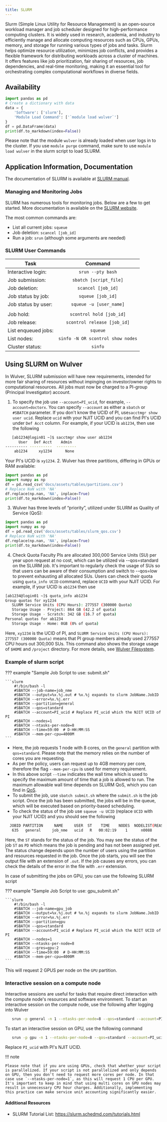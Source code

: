 ```yaml
---
title: SLURM
---
```

Slurm (Simple Linux Utility for Resource Management) is an open-source workload manager and job scheduler designed for high-performance computing clusters. It is widely used in research, academia, and industry to efficiently manage and allocate computing resources such as CPUs, GPUs, memory, and storage for running various types of jobs and tasks. Slurm helps optimize resource utilization, minimizes job conflicts, and provides a flexible framework for distributing workloads across a cluster of machines. It offers features like job prioritization, fair sharing of resources, job dependencies, and real-time monitoring, making it an essential tool for orchestrating complex computational workflows in diverse fields.

## Availability

```python exec="on"
import pandas as pd
# Create a dictionary with data
data = {
    'Software': ['slurm'],
    'Module Load Command': ['`module load wulver`']
}
df = pd.DataFrame(data)
print(df.to_markdown(index=False))
```

Please note that the module `wulver` is already loaded when user logs in to the cluster. If you use `module purge` command, make sure to use `module load wulver` in the slurm script to load SLURM.

## Application Information, Documentation
The documentation of SLURM is available at [SLURM manual](https://slurm.schedmd.com/documentation.html). 

### Managing and Monitoring Jobs

SLURM has numerous tools for monitoring jobs. Below are a few to get started. More documentation is available on the [SLURM website](https://slurm.schedmd.com/man_index.html).

The most common commands are: 

- List all current jobs: `squeue`
- Job deletion:	`scancel [job_id]`
- Run a job: `srun` (although some arguments are needed)


### SLURM User Commands	

| Task   |      Command      | 
|----------|:-------------:|
|Interactive login:|	`srun --pty bash` |
|Job submission:|	`sbatch [script_file]`|
|Job deletion:|	`scancel [job_id]`|
|Job status by job:|	`squeue [job_id]`|
|Job status by user:|	`squeue -u [user_name]`|
|||
|Job hold:|	`scontrol hold [job_id]`|
|Job release:|	`scontrol release [job_id]`|
|List enqueued jobs:|	`squeue`|
|List nodes:|	`sinfo -N OR scontrol show nodes`|
|Cluster status:|	`sinfo`|
 

## Using SLURM on Wulver
In Wulver, SLURM submission will have new requirements, intended for more fair sharing of resources without impinging on investor/owner rights to computational resources.  All jobs must now be charged to a PI-group (Principal Investigator) account.

1. To specify the job use `--account=PI_ucid`, for example, `--account=doctorx`.  You can specify `--account` as either a `sbatch` or `#SBATCH` parameter. If you don't know the UCID of PI, use`sacctmgr show user ucid`.
Replace `ucid` with your NJIT UCID and you can find PI's UCID under `Def Acct` column. For example, if your UCID is `ab1234`, then use the following 
```bash
   [ab1234@login01 ~]$ sacctmgr show user ab1234
      User   Def Acct    Admin
---------- ----------  ---------
    ab1234     xy1234      None
```
Your PI's UCID is `xy1234`.
2. Wulver has three partitions, differing in GPUs or RAM available:

```python exec="on"
import pandas as pd 
import numpy as np
df = pd.read_csv('docs/assets/tables/partitions.csv')
# Replace NaN with 'NA'
df.replace(np.nan, 'NA', inplace=True)
print(df.to_markdown(index=False))
```
3. Wulver has three levels of “priority”, utilized under SLURM as Quality of Service (QoS):
```python exec="on"
import pandas as pd 
import numpy as np
df = pd.read_csv('docs/assets/tables/slurm_qos.csv')
# Replace NaN with 'NA'
df.replace(np.nan, 'NA', inplace=True)
print(df.to_markdown(index=False))
```
4. Check Quota
Faculty PIs are allocated 300,000 Service Units (SU) per year upon request at no cost, which can be utilized via --qos=standard on the SLURM job. It's important to regularly check the usage of SUs so that users can be aware of their consumption and switch to --qos=low to prevent exhausting all allocated SUs. Users can check their quota using `quota_info UCID` command, replace `UCID` with your NJIT UCID. For example, if your UCID is `ab1234` then use
```bash
[ab1234@login01 ~]$ quota_info ab1234
Group quotas for xy1234
   SLURM Service Units (CPU Hours): 277557 (300000 Quota)
   Storage Usage - Project: 864 GB (42.2 of quota)
   Storage Usage - Scratch: 342 GB (16.7 of quota)
Personal quotas for ab1234
   Storage Usage - Home: 0GB (0% of quota)
```
Here, `xy1234` is the UCID of PI, and `SLURM Service Units (CPU Hours): 277557 (300000 Quota)` means that PI group members already used 277557 CPU hours out 300,000 SUs. This command also shows the storage usage of `$HOME` and `/project` directory. For more details, see [Wulver Filesystem](get_started_on_wulver#wulver-filesystems).

### Example of slurm script

??? example "Sample Job Script to use: submit.sh"

    ```slurm
        #!/bin/bash -l
        #SBATCH --job-name=job_nme
        #SBATCH --output=%x.%j.out # %x.%j expands to slurm JobName.JobID
        #SBATCH --error=%x.%j.err
        #SBATCH --partition=general
        #SBATCH --qos=standard
        #SBATCH --account=PI_ucid # Replace PI_ucid which the NJIT UCID of PI
        #SBATCH --nodes=1
        #SBATCH --ntasks-per-node=8
        #SBATCH --time=59:00  # D-HH:MM:SS
        #SBATCH --mem-per-cpu=4000M
    ```

* Here, the job requests 1 node with 8 cores, on the `general` partition with `qos=standard`. Please note that the memory relies on the number of cores you are requesting. 
* As per the policy, users can request up to 4GB memory per core, therefore the flag  `--mem-per-cpu` is used for memory requirement. 
* In this above script `--time` indicates the wall time which is used to specify the maximum amount of time that a job is allowed to run. The maximum allowable wall time depends on SLURM QoS, which you can find in [QoS](slurm.md#using-slurm-on-cluster). 
* To submit the job, use `sbatch submit.sh` where the `submit.sh` is the job script. Once the job has been submitted, the jobs will be in the queue, which will be executed based on priority-based scheduling. 
* To check the status of the job use `squeue -u UCID` (replace `UCID` with your NJIT UCID) and you should see the following 
```bash
  JOBID PARTITION     NAME     USER  ST    TIME    NODES  NODELIST(REASON)
   635   general     job_nme   ucid   R   00:02:19    1      n0088
```
Here, the `ST` stands for the status of the job. You may see the status of the job `ST` as `PD` which means the job is pending and has not been assigned yet. The status change depends upon the number of users using the partition and resources requested in the job. Once the job starts, you will see the output file with an extension of `.out`. If the job causes any errors, you can check the details of the error in the file with `.err` extension.

In case of submitting the jobs on GPU, you can use the following SLURM script 

??? example "Sample Job Script to use: gpu_submit.sh"

    ```slurm
        #!/bin/bash -l
        #SBATCH --job-name=gpu_job
        #SBATCH --output=%x.%j.out # %x.%j expands to slurm JobName.JobID
        #SBATCH --error=%x.%j.err
        #SBATCH --partition=gpu
        #SBATCH --qos=standard
        #SBATCH --account=PI_ucid # Replace PI_ucid which the NJIT UCID of PI
        #SBATCH --nodes=1
        #SBATCH --ntasks-per-node=8
        #SBATCH --gres=gpu:2
        #SBATCH --time=59:00  # D-HH:MM:SS
        #SBATCH --mem-per-cpu=4000M
    ```
This will request 2 GPUS per node on the `GPU` partition.

### Interactive session on a compute node

 Interactive sessions are useful for tasks that require direct interaction with the compute node's resources and software environment. To start an interactive session on the compute node, use the following after logging into Wulver
 ```bash
    srun -p general -n 1 --ntasks-per-node=8 --qos=standard --account=PI_ucid --mem-per-cpu=2G --time=59:00 --pty bash
 ```
To start an interactive session on GPU, use the following command

 ```bash
    srun -p gpu -n 1 --ntasks-per-node=8 --qos=standard --account=PI_ucid --mem-per-cpu=2G --gres=gpu:2 --time=59:00 --pty bash
 ```
Replace `PI_ucid` with PI's NJIT UCID. 

!!! note 
       
    Please note that if you are using GPUs, check that whether your script is parallelized. If your script is not parallelized and only depends on GPU, then you don't need to request more cores per node. In that case use `--ntasks-per-node=1`, as this will request 1 CPU per GPU. It's important to keep in mind that using multi cores on GPU nodes may result in unnecessary CPU hour charges. Additionally, implementing this practice can make service unit accounting significantly easier.

#### Additional Resources

- SLURM Tutorial List: https://slurm.schedmd.com/tutorials.html

